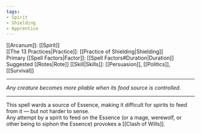 ```yaml
---
tags:
- Spirit
- Shielding
- Apprentice
---
```


[[Arcanum]]: [[Spirit]]\
[[The 13 Practices|Practice]]: [[Practice of Shielding|Shielding]]\
Primary [[Spell Factors|Factor]]: [[Spell Factors#Duration|Duration]]\
Suggested [[Rotes|Rote]] [[Skill|Skills]]: [[Persuasion]], [[Politics]], [[Survival]]

---

_Any creature becomes more pliable when its food source is controlled._

---

This spell wards a source of Essence, making it difficult for spirits to feed from it — but not harder to sense.\
Any attempt by a spirit to feed on the Essence (or a mage, werewolf, or other being to siphon the Essence) provokes a [[Clash of Wills]].